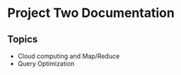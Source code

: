 # Project Two Documentation

## Topics
 - Cloud computing and Map/Reduce
 - Query Optimization

<!--
This is just a basic documentation area for this part of the project. We can upload images to the folder and link it here.

The language for the skeleton code for this project is unknown at this time
-->
